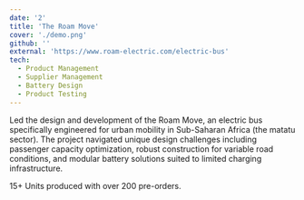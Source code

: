 ```yaml
---
date: '2'
title: 'The Roam Move'
cover: './demo.png'
github: ''
external: 'https://www.roam-electric.com/electric-bus'
tech:
  - Product Management
  - Supplier Management
  - Battery Design
  - Product Testing
---
```


Led the design and development of the Roam Move, an electric bus specifically engineered for urban mobility in Sub-Saharan Africa (the matatu sector). The project navigated unique design challenges including passenger capacity optimization, robust construction for variable road conditions, and modular battery solutions suited to limited charging infrastructure.

15+ Units produced with over 200 pre-orders.
